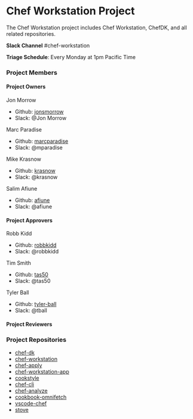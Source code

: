 # Chef Workstation Project

The Chef Workstation project includes Chef Workstation, ChefDK, and all related repositories.

**Slack Channel** #chef-workstation

**Triage Schedule**: Every Monday at 1pm Pacific Time

### Project Members

#### Project Owners

Jon Morrow
  - Github: [jonsmorrow](https://github.com/jonsmorrow)
  - Slack: @Jon Morrow

Marc Paradise
  - Github: [marcparadise](https://github.com/marcparadise)
  - Slack: @mparadise

Mike Krasnow
  - Github: [krasnow](https://github.com/krasnow)
  - Slack: @krasnow

Salim Afiune
  - Github: [afiune](https://github.com/afiune)
  - Slack: @afiune

#### Project Approvers

Robb Kidd
  - Github: [robbkidd](https://github.com/robbkidd)
  - Slack: @robbkidd

Tim Smith
  - Github: [tas50](https://github.com/tas50)
  - Slack: @tas50

Tyler Ball
  - Github: [tyler-ball](https://github.com/tyler-ball)
  - Slack: @tball

#### Project Reviewers

### Project Repositories

- [chef-dk](https://github.com/chef/chef-dk)
- [chef-workstation](https://github.com/chef/chef-workstation)
- [chef-apply](https://github.com/chef/chef-apply)
- [chef-workstation-app](https://github.com/chef/chef-workstation-app)
- [cookstyle](https://github.com/chef/cookstyle)
- [chef-cli](https://github.com/chef/chef-cli)
- [chef-analyze](https://github.com/chef/chef-analyze)
- [cookbook-omnifetch](https://github.com/chef/cookbook-omnifetch)
- [vscode-chef](https://github.com/chef/vscode-chef)
- [stove](https://github.com/chef/stove)
